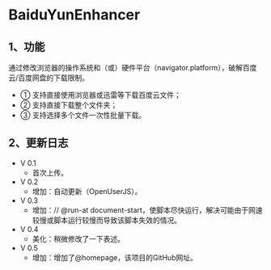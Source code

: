 # BaiduYunEnhancer

## 1、功能
通过修改浏览器的操作系统和（或）硬件平台（navigator.platform），破解百度云/百度网盘的下载限制。
* ① 支持直接使用浏览器或迅雷等下载百度云文件；
* ② 支持直接下载整个文件夹；
* ③ 支持选择多个文件一次性批量下载。

## 2、更新日志
* V 0.1
   * 首次上传。
* V 0.2
   * 增加：自动更新（OpenUserJS）。
* V 0.3
   * 增加：// @run-at document-start，使脚本尽快运行，解决可能由于网速较慢或脚本运行较慢而导致该脚本失效的情况。
* V 0.4
    * 美化：稍微修改了一下表述。
* V 0.5
    * 增加：增加了@homepage，该项目的GitHub网址。